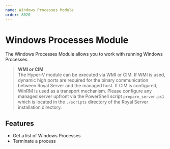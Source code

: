 ```yaml
---
name: Windows Processes Module
order: 8020
---
```


# Windows Processes Module

The Windows Processes Module allows you to work with running Windows Processes.

> **WMI or CIM**  
> The Hyper-V module can be executed via WMI or CIM. If WMI is used, dynamic high ports are required for the binary communication between Royal Server and the managed host. If CIM is configured, WinRM is used as a transport mechanism. Please configure any managed server upfront via the PowerShell script `prepare_server.ps1` which is located in the `./scripts` directory of the Royal Server installation directory.

## Features

- Get a list of Windows Processes
- Terminate a process
